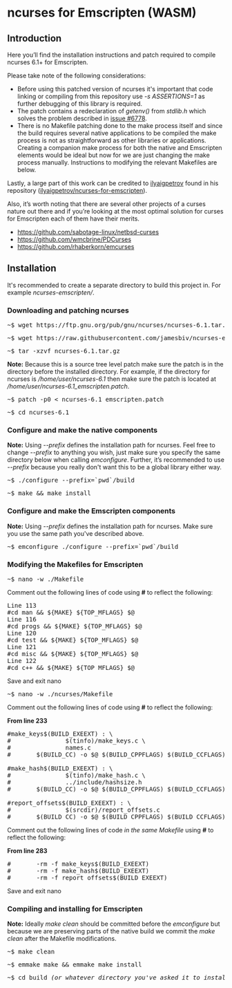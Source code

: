 <h1>ncurses for Emscripten (WASM)</h1>

<h2>Introduction</h2>

<p>Here you’ll find the installation instructions and patch required to compile ncurses 6.1+ for Emscripten.</p>

<p>Please take note of the following considerations:</p>

<ul>
<li>Before using this patched version of ncurses it's important that code linking or compiling from this repository use <em>-s ASSERTIONS=1</em> as further debugging of this library is required.</li>
<li>The patch contains a redeclaration of <em>getenv()</em> from <em>stdlib.h</em> which solves the problem described in <a href="https://github.com/emscripten-core/emscripten/issues/6778" target="_blank">issue #6778</a>.</li>
<li>There is no Makefile patching done to the make process itself and since the build requires several native applications to be compiled the make process is not as straightforward as other libraries or applications. Creating a companion make process for both the native and Emscripten elements would be ideal but now for we are just changing the make process manually. Instructions to modifying the relevant Makefiles are below.</p>
</ul>

<p>Lastly, a large part of this work can be credited to <a href="https://github.com/ilyaigpetrov" target="_blank">ilyaigpetrov</a> found in his repository (<a href="https://github.com/ilyaigpetrov/ncurses-for-emscripten" target="_blank">ilyaigpetrov/ncurses-for-emscripten</a>).</p>

<p>Also, it’s worth noting that there are several other projects of a curses nature out there and if you’re looking at the most optimal solution for curses for Emscripten each of them have their merits.</p>

<ul>
<li><a href="https://github.com/sabotage-linux/netbsd-curses" target="_blank">https://github.com/sabotage-linux/netbsd-curses</a></li>
<li><a href="https://github.com/wmcbrine/PDCurses" target="_blank">https://github.com/wmcbrine/PDCurses</a></li>
<li><a href="https://github.com/rhaberkorn/emcurses" target="_blank">https://github.com/rhaberkorn/emcurses</a></li>
</ul>

<h2>Installation</h2>

<p>It's recommended to create a separate directory to build this project in. For example <em>ncurses-emscripten/</em>.

<h3>Downloading and patching ncurses</h3>

<pre>~$ wget https://ftp.gnu.org/pub/gnu/ncurses/ncurses-6.1.tar.gz</pre>

<pre>~$ wget https://raw.githubusercontent.com/jamesbiv/ncurses-emscripten/master/ncurses-6.1_emscripten.patch</pre>

<pre>~$ tar -xzvf ncurses-6.1.tar.gz</pre>

<p><b>Note:</b> Because this is a source tree level patch make sure the patch is in the directory before the installed directory. For example, if the directory for ncurses is <em>/home/user/ncurses-6.1</em> then make sure the patch is located at <em>/home/user/ncurses-6.1_emscripten.patch</em>.</p>

<pre>~$ patch -p0 < ncurses-6.1_emscripten.patch</pre>

<pre>~$ cd ncurses-6.1</pre>

<h3>Configure and make the native components</h3>

<p><b>Note:</b> Using <em>--prefix</em> defines the installation path for ncurses. Feel free to change <em>--prefix</em> to anything you wish, just make sure you specify the same directory below when calling <em>emconfigure</em>. Further, it’s recommended to use <em>--prefix</em> because you really don't want this to be a global library either way.</p>

<pre>~$ ./configure --prefix=`pwd`/build</pre>

<pre>~$ make && make install</pre>

<h3>Configure and make the Emscripten components</h3>

<p><b>Note:</b> Using <em>--prefix</em> defines the installation path for ncurses. Make sure you use the same path you've described above.<p>

<pre>~$ emconfigure ./configure --prefix=`pwd`/build</pre>

<h3>Modifying the Makefiles for Emscripten</h3>

<pre>~$ nano -w ./Makefile</pre>

<p>Comment out the following lines of code using <b>#</b> to reflect the following:</p> 

<pre>
Line 113
#cd man && ${MAKE} ${TOP_MFLAGS} $@
Line 116
#cd progs && ${MAKE} ${TOP_MFLAGS} $@
Line 120
#cd test && ${MAKE} ${TOP_MFLAGS} $@
Line 121
#cd misc && ${MAKE} ${TOP_MFLAGS} $@
Line 122
#cd c++ && ${MAKE} ${TOP_MFLAGS} $@
</pre>

<p>Save and exit nano</p> 

<pre>~$ nano -w ./ncurses/Makefile</pre>

<p>Comment out the following lines of code using <b>#</b> to reflect the following:</p> 

<p><strong>From line 233</strong></p>

<pre>
#make_keys$(BUILD_EXEEXT) : \
#               $(tinfo)/make_keys.c \
#               names.c
#       $(BUILD_CC) -o $@ $(BUILD_CPPFLAGS) $(BUILD_CCFLAGS) $(tinfo)/make_keys.c $(BUILD_LDFLAGS) $(BUILD_LIBS)

#make_hash$(BUILD_EXEEXT) : \
#               $(tinfo)/make_hash.c \
#               ../include/hashsize.h
#       $(BUILD_CC) -o $@ $(BUILD_CPPFLAGS) $(BUILD_CCFLAGS) $(tinfo)/make_hash.c $(BUILD_LDFLAGS) $(BUILD_LIBS)

#report_offsets$(BUILD_EXEEXT) : \
#               $(srcdir)/report_offsets.c
#       $(BUILD_CC) -o $@ $(BUILD_CPPFLAGS) $(BUILD_CCFLAGS) $(srcdir)/report_offsets.c $(BUILD_LDFLAGS) $(BUILD_LIBS)
</pre>

<p>Comment out the following lines of code <em>in the same Makefile</em> using <b>#</b> to reflect the following:</p> 

<p><strong>From line 283</strong></p>

<pre>
#       -rm -f make_keys$(BUILD_EXEEXT)
#       -rm -f make_hash$(BUILD_EXEEXT)
#       -rm -f report_offsets$(BUILD_EXEEXT)
</pre>

<p>Save and exit nano</p> 

<h3>Compiling and installing for Emscripten</h3>

<p><b>Note:</b> Ideally <em>make clean</em> should be committed before the <em>emconfigure</em> but because we are preserving parts of the native build we commit the <em>make clean</em> after the Makefile modifications.</p>

<pre>~$ make clean</pre>

<pre>~$ emmake make && emmake make install</pre>

<pre>~$ cd build <em>(or whatever directory you've asked it to install too)</em></pre> 



